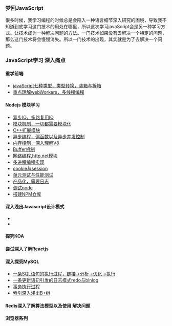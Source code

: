 ### 梦回JavaScript
很多时候，我学习编程的时候总是会陷入一种语言细节深入研究的困境，导致我不知道到底学习这门技术的用处在哪里，所以这次学习javaScript会是另一种学习方式。让技术成为一种解决问题的方法。一门技术如果没有去解决一个特定的问题，那么这门技术将会慢慢消失。所以一门技术的出现，其实就是为了去解决一个问题。<br>
### JavaScript学习 深入痛点
#### 重学前端
* [javaScript七种类型，类型转换，装箱与拆箱](./JavaScriptProgram/js_style.md)
* [重点理解webWorkers，多线程编程]()

#### Nodejs 模块学习
* [异步IO，多路复用IO]()
* [模块机制，一切都需要模块化]()
* [C++扩展模块]()
* [异步编程，偏函数以及异步并发控制]()
* [内存控制，深入理解V8]()
* [Buffer机制]()
* [网络编程,http,net模块]()
* [多进程编程实现]()
* [cookie与session]()
* [单元测试与性能测试]()
* [产品化，需要日志]()
* [调试node]()
* [搭建NPM仓库]()

#### 深入浅出Javascript设计模式
* []()
* []()

#### 探究KOA

#### 尝试深入了解Reactjs

#### 深入探究MySQL
* [一条SQL语句的执行过程，链接->分析->优化->执行](./MySQL/sql_how_run.md)
* [一条更新语句引发的日志模式redo与binlog](./MySQL/sql_how_log.md)
* [事务执行过程](./MySQL/sql_how_transcation.md)
* [索引深入浅出B+树](./MySQL/sql_how_index.md)
#### Redis深入了解算法模型以及使用 解决问题

#### 浏览器系列
